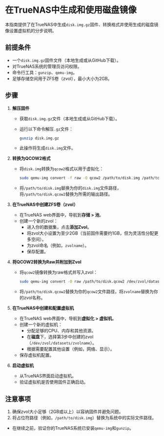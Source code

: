 # 在TrueNAS中生成和使用磁盘镜像

本指南提供了在TrueNAS中生成`disk.img.gz`固件、转换格式并使用生成的磁盘镜像设置虚拟机的分步说明。

## 前提条件

- 一个`disk.img.gz`固件文件（本地生成或从GitHub下载）。
- 对TrueNAS系统的管理员访问权限。
- 命令行工具：`gunzip`、`qemu-img`。
- 足够存储空间用于ZFS卷（zvol），最小大小为2GB。

## 步骤

1. **解压固件**

   - 获取`disk.img.gz`文件（本地生成或从GitHub下载）。

   - 运行以下命令解压`.gz`文件：

     ```bash
     gunzip disk.img.gz
     ```

   - 此操作将生成`disk.img`文件。

2. **转换为QCOW2格式**

   - 将`disk.img`转换为`qcow2`格式以用于虚拟化：

     ```bash
     sudo qemu-img convert -f raw -O qcow2 /path/to/disk.img /path/to/disk.qcow2
     ```

   - 将`/path/to/disk.img`替换为你的`disk.img`文件路径，将`/path/to/disk.qcow2`替换为所需的输出路径。

3. **在TrueNAS中创建ZFS卷（zvol）**

   - 在TrueNAS web界面中，导航到**存储 &gt; 池**。
   - 创建一个新的zvol：
     - 进入你的数据集，点击**添加Zvol**。
     - 将zvol大小设置为至少2GB（当前固件需要约1GB，但为灵活性分配更多空间）。
     - 为zvol命名（例如，`zvolname`）。
     - 保存配置。

4. **将QCOW2转换为Raw并附加到Zvol**

   - 将`qcow2`镜像转换为raw格式并写入zvol：

     ```bash
     sudo qemu-img convert -O raw /path/to/disk.qcow2 /dev/zvol/datasets/zvolname
     ```

   - 将`/path/to/disk.qcow2`替换为你的`qcow2`文件路径，将`zvolname`替换为你的zvol名称。

5. **在TrueNAS中创建和配置虚拟机**

   - 在TrueNAS web界面中，导航到**虚拟化 &gt; 虚拟机**。
   - 创建一个新的虚拟机：
     - 分配足够的CPU、内存和其他资源。
     - 在**磁盘**下，选择第3步中创建的zvol（`/dev/zvol/datasets/zvolname`）。
     - 根据需要配置其他设置（例如，网络、显示）。
   - 保存虚拟机配置。

6. **启动虚拟机**

   - 从TrueNAS界面启动虚拟机。
   - 验证虚拟机是否使用固件正确启动。

## 注意事项

1. 确保zvol大小足够（2GB或以上）以容纳固件并避免问题。
2. 将占位符路径（例如，`/path/to/disk.img`）替换为系统中的实际文件路径。

- 在继续之前，验证你的TrueNAS系统已安装`qemu-img`和`gunzip`。
